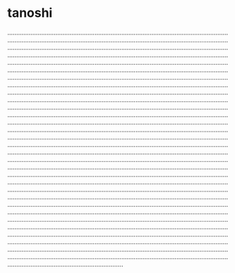 # tanoshi
.....................................................................................................................................................................................................................................................................................................................................................................................................................................................................................................................................................................................................................................................................................................................................................................................................................................................................................................................................................................................................................................................................................................................................................................................................................................................................................................................................................................................................................................................................................................................................................................................................................................................................................................................................................................................................................................................................................................................................................................................................................................................................................................................................................................................................................................................................................................................................................................................................................................................................................................................................................................................................................................................................................................................................................................................................................................................................................................................................................................................................................................................................................................................................................................................................................................................................................................................................................................................................................................................................................................................................................................................................................................................................................................................................................................................................................................................................................................................................................................................................................................................................